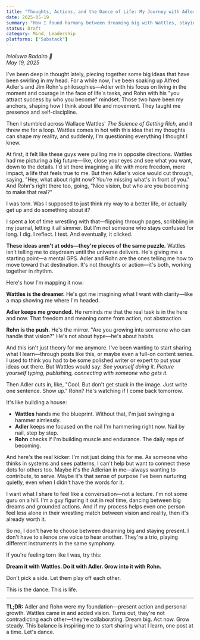 ```yaml
---
title: "Thoughts, Actions, and the Dance of Life: My Journey with Adler, Rohn, and Wattles"
date: 2025-05-19
summary: "How I found harmony between dreaming big with Wattles, staying present with Adler, and growing steadily with Rohn."
status: Draft
category: Mind, Leadership
platforms: ["Substack"]
---
```


*Inioluwa Badairo 🍁*  
*May 19, 2025*

I've been deep in thought lately, piecing together some big ideas that have been swirling in my head. For a while now, I've been soaking up Alfred Adler's and Jim Rohn's philosophies—Adler with his focus on living in the moment and courage in the face of life's tasks, and Rohn with his "you attract success by who you become" mindset. Those two have been my anchors, shaping how I think about life and movement. They taught me presence and self-discipline.

Then I stumbled across Wallace Wattles' *The Science of Getting Rich*, and it threw me for a loop. Wattles comes in hot with this idea that my thoughts can shape my reality, and suddenly, I'm questioning everything I thought I knew.

At first, it felt like these guys were pulling me in opposite directions. Wattles had me picturing a big future—like, close your eyes and see what you want, down to the details. I'd sit there imagining a life with more freedom, more impact, a life that feels true to me. But then Adler's voice would cut through, saying, "Hey, what about right now? You're missing what's in front of you." And Rohn's right there too, going, "Nice vision, but who are you becoming to make that real?"

I was torn. Was I supposed to just think my way to a better life, or actually get up and do something about it?

I spent a lot of time wrestling with that—flipping through pages, scribbling in my journal, letting it all simmer. But I'm not someone who stays confused for long. I dig. I reflect. I test. And eventually, it clicked.

**These ideas aren't at odds—they're pieces of the same puzzle.** Wattles isn't telling me to daydream until the universe delivers. He's giving me a starting point—a mental GPS. Adler and Rohn are the ones telling me how to move toward that destination. It's not thoughts or action—it's both, working together in rhythm.

Here's how I'm mapping it now:

**Wattles is the dreamer.** He's got me imagining what I want with clarity—like a map showing me where I'm headed.

**Adler keeps me grounded.** He reminds me that the real task is in the here and now. That freedom and meaning come from action, not abstraction.

**Rohn is the push.** He's the mirror. "Are you growing into someone who can handle that vision?" He's not about hype—he's about habits.

And this isn't just theory for me anymore. I've been wanting to start sharing what I learn—through posts like this, or maybe even a full-on content series. I used to think you had to be some polished writer or expert to put your ideas out there. But Wattles would say: *See yourself doing it. Picture yourself typing, publishing, connecting with someone who gets it.*

Then Adler cuts in, like, "Cool. But don't get stuck in the image. Just write one sentence. Show up." Rohn? He's watching if I come back tomorrow.

It's like building a house:

- **Wattles** hands me the blueprint. Without that, I'm just swinging a hammer aimlessly.
- **Adler** keeps me focused on the nail I'm hammering right now. Nail by nail, step by step.
- **Rohn** checks if I'm building muscle and endurance. The daily reps of becoming.

And here's the real kicker: I'm not just doing this for me. As someone who thinks in systems and sees patterns, I can't help but want to connect these dots for others too. Maybe it's the Adlerian in me—always wanting to contribute, to serve. Maybe it's that sense of purpose I've been nurturing quietly, even when I didn't have the words for it.

I want what I share to feel like a conversation—not a lecture. I'm not some guru on a hill. I'm a guy figuring it out in real time, dancing between big dreams and grounded actions. And if my process helps even one person feel less alone in their wrestling match between vision and reality, then it's already worth it.

So no, I don't have to choose between dreaming big and staying present. I don't have to silence one voice to hear another. They're a trio, playing different instruments in the same symphony.

If you're feeling torn like I was, try this:

**Dream it with Wattles. Do it with Adler. Grow into it with Rohn.**

Don't pick a side. Let them play off each other.

This is the dance. This is life.

---

**TL;DR:** Adler and Rohn were my foundation—present action and personal growth. Wattles came in and added vision. Turns out, they're not contradicting each other—they're collaborating. Dream big. Act now. Grow steady. This balance is inspiring me to start sharing what I learn, one post at a time. Let's dance.
